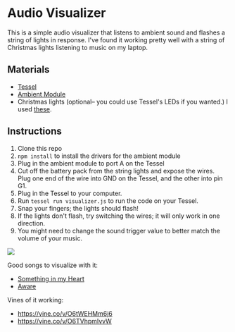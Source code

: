 Audio Visualizer
================

This is a simple audio visualizer that listens to ambient sound and flashes a string of lights in response.
I've found it working pretty well with a string of Christmas lights listening to music on my laptop.

## Materials

* [Tessel](//tessel.io)
* [Ambient Module](//tessel.io/modules#module-ambient)
* Christmas lights (optional– you could use Tessel's LEDs if you wanted.) I used [these](http://www.amazon.com/Innootech-Battery-Operated-Christmas-Birthday/dp/B005GTC2A6).

## Instructions

1. Clone this repo
1. `npm install` to install the drivers for the ambient module
1. Plug in the ambient module to port A on the Tessel
1. Cut off the battery pack from the string lights and expose the wires. Plug one end of the wire into GND on the Tessel, and the other into pin G1.
1. Plug in the Tessel to your computer.
1. Run `tessel run visualizer.js` to run the code on your Tessel.
1. Snap your fingers; the lights should flash!
1. If the lights don't flash, try switching the wires; it will only work in one direction.
1. You might need to change the sound trigger value to better match the volume of your music.

![](https://lh3.googleusercontent.com/-6G3xLObs8Fc/VIzGZ19_IwI/AAAAAAAALb4/0PYmgMY4aJg/w988-h556-no/20141213_143724.jpg)

Good songs to visualize with it:
* [Something in my Heart](https://www.youtube.com/watch?v=0_aFSNB8E5Y)
* [Aware](https://www.youtube.com/watch?v=jLsB4rtK1vg)

Vines of it working:
* https://vine.co/v/O6tWEHMm6j6
* https://vine.co/v/O6TVhpmIvvW
